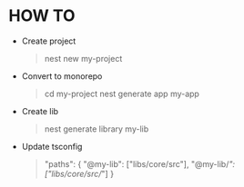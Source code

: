 # HOW TO

- Create project

  > nest new my-project

- Convert to monorepo
  > cd my-project
  > nest generate app my-app

- Create lib

  > nest generate library my-lib

- Update tsconfig
  > "paths": {
      "@my-lib": ["libs/core/src"],
      "@my-lib/*": ["libs/core/src/*"]
  }
